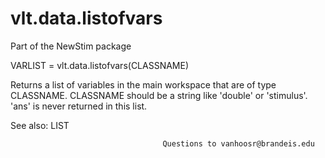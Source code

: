# vlt.data.listofvars

   Part of the NewStim package
 
   VARLIST = vlt.data.listofvars(CLASSNAME)
 
   Returns a list of variables in the main workspace that are of type CLASSNAME.
   CLASSNAME should be a string like 'double' or 'stimulus'.  'ans' is never
   returned in this list.
   
   See also:  LIST
 
                                      Questions to vanhoosr@brandeis.edu

